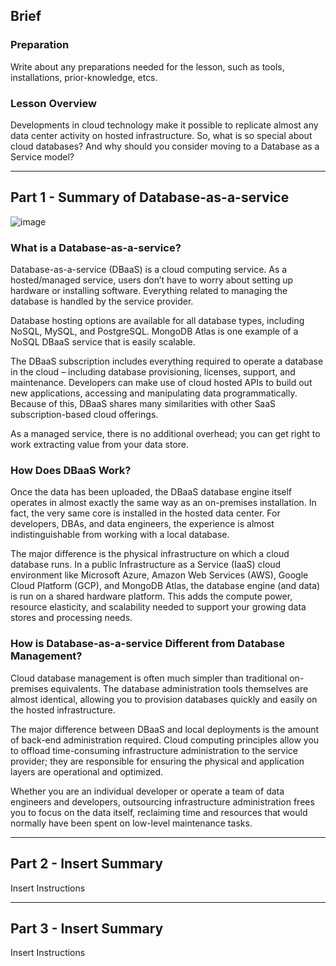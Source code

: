 ## Brief

### Preparation

Write about any preparations needed for the lesson, such as tools, installations, prior-knowledge, etcs.

### Lesson Overview

Developments in cloud technology make it possible to replicate almost any data center activity on hosted infrastructure. So, what is so special about cloud databases? And why should you consider moving to a Database as a Service model?

---

## Part 1 - Summary of Database-as-a-service

![image](https://user-images.githubusercontent.com/106639884/188791209-8c801f66-9d24-4ae8-982f-0c6d9c6a43e4.png)

### What is a Database-as-a-service?

Database-as-a-service (DBaaS) is a cloud computing service. As a hosted/managed service, users don’t have to worry about setting up hardware or installing software. Everything related to managing the database is handled by the service provider.


Database hosting options are available for all database types, including NoSQL, MySQL, and PostgreSQL. MongoDB Atlas is one example of a NoSQL DBaaS service that is easily scalable.


The DBaaS subscription includes everything required to operate a database in the cloud – including database provisioning, licenses, support, and maintenance. Developers can make use of cloud hosted APIs to build out new applications, accessing and manipulating data programmatically. Because of this, DBaaS shares many similarities with other SaaS subscription-based cloud offerings.


As a managed service, there is no additional overhead; you can get right to work extracting value from your data store.


### How Does DBaaS Work?

Once the data has been uploaded, the DBaaS database engine itself operates in almost exactly the same way as an on-premises installation. In fact, the very same core is installed in the hosted data center. For developers, DBAs, and data engineers, the experience is almost indistinguishable from working with a local database.


The major difference is the physical infrastructure on which a cloud database runs. In a public Infrastructure as a Service (IaaS) cloud environment like Microsoft Azure, Amazon Web Services (AWS), Google Cloud Platform (GCP), and MongoDB Atlas, the database engine (and data) is run on a shared hardware platform. This adds the compute power, resource elasticity, and scalability needed to support your growing data stores and processing needs.


### How is Database-as-a-service Different from Database Management?


Cloud database management is often much simpler than traditional on-premises equivalents. The database administration tools themselves are almost identical, allowing you to provision databases quickly and easily on the hosted infrastructure.


The major difference between DBaaS and local deployments is the amount of back-end administration required. Cloud computing principles allow you to offload time-consuming infrastructure administration to the service provider; they are responsible for ensuring the physical and application layers are operational and optimized.


Whether you are an individual developer or operate a team of data engineers and developers, outsourcing infrastructure administration frees you to focus on the data itself, reclaiming time and resources that would normally have been spent on low-level maintenance tasks.


---

## Part 2 - Insert Summary

Insert Instructions

---

## Part 3 - Insert Summary

Insert Instructions
